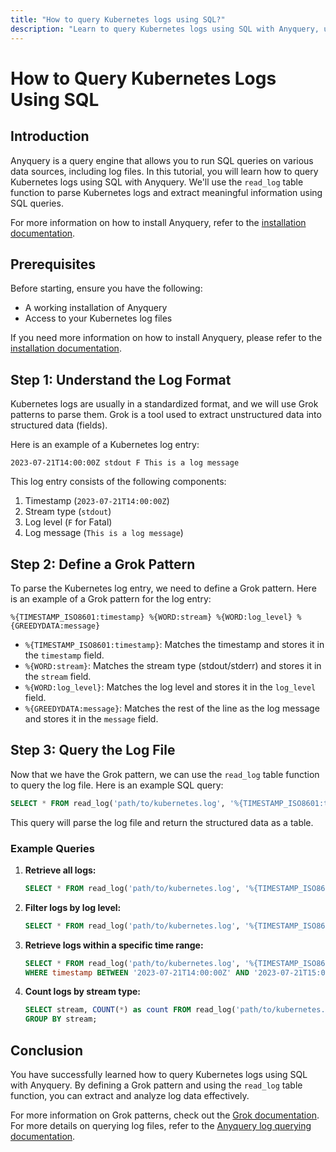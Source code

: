 ```yaml
---
title: "How to query Kubernetes logs using SQL?"
description: "Learn to query Kubernetes logs using SQL with Anyquery, utilizing Grok patterns and the `read_log` function for structured data extraction and effective log analysis."
---
```


# How to Query Kubernetes Logs Using SQL

## Introduction

Anyquery is a query engine that allows you to run SQL queries on various data sources, including log files. In this tutorial, you will learn how to query Kubernetes logs using SQL with Anyquery. We'll use the `read_log` table function to parse Kubernetes logs and extract meaningful information using SQL queries.

For more information on how to install Anyquery, refer to the [installation documentation](https://anyquery.dev/docs/#installation).

## Prerequisites

Before starting, ensure you have the following:

- A working installation of Anyquery
- Access to your Kubernetes log files

If you need more information on how to install Anyquery, please refer to the [installation documentation](https://anyquery.dev/docs/#installation).

## Step 1: Understand the Log Format

Kubernetes logs are usually in a standardized format, and we will use Grok patterns to parse them. Grok is a tool used to extract unstructured data into structured data (fields).

Here is an example of a Kubernetes log entry:

```
2023-07-21T14:00:00Z stdout F This is a log message
```

This log entry consists of the following components:
1. Timestamp (`2023-07-21T14:00:00Z`)
2. Stream type (`stdout`)
3. Log level (`F` for Fatal)
4. Log message (`This is a log message`)

## Step 2: Define a Grok Pattern

To parse the Kubernetes log entry, we need to define a Grok pattern. Here is an example of a Grok pattern for the log entry:

```
%{TIMESTAMP_ISO8601:timestamp} %{WORD:stream} %{WORD:log_level} %{GREEDYDATA:message}
```

- `%{TIMESTAMP_ISO8601:timestamp}`: Matches the timestamp and stores it in the `timestamp` field.
- `%{WORD:stream}`: Matches the stream type (stdout/stderr) and stores it in the `stream` field.
- `%{WORD:log_level}`: Matches the log level and stores it in the `log_level` field.
- `%{GREEDYDATA:message}`: Matches the rest of the line as the log message and stores it in the `message` field.

## Step 3: Query the Log File

Now that we have the Grok pattern, we can use the `read_log` table function to query the log file. Here is an example SQL query:

```sql
SELECT * FROM read_log('path/to/kubernetes.log', '%{TIMESTAMP_ISO8601:timestamp} %{WORD:stream} %{WORD:log_level} %{GREEDYDATA:message}');
```

This query will parse the log file and return the structured data as a table.

### Example Queries

1. **Retrieve all logs:**

   ```sql
   SELECT * FROM read_log('path/to/kubernetes.log', '%{TIMESTAMP_ISO8601:timestamp} %{WORD:stream} %{WORD:log_level} %{GREEDYDATA:message}');
   ```

2. **Filter logs by log level:**

   ```sql
   SELECT * FROM read_log('path/to/kubernetes.log', '%{TIMESTAMP_ISO8601:timestamp} %{WORD:stream} %{WORD:log_level} %{GREEDYDATA:message}') WHERE log_level = 'F';
   ```

3. **Retrieve logs within a specific time range:**

   ```sql
   SELECT * FROM read_log('path/to/kubernetes.log', '%{TIMESTAMP_ISO8601:timestamp} %{WORD:stream} %{WORD:log_level} %{GREEDYDATA:message}')
   WHERE timestamp BETWEEN '2023-07-21T14:00:00Z' AND '2023-07-21T15:00:00Z';
   ```

4. **Count logs by stream type:**

   ```sql
   SELECT stream, COUNT(*) as count FROM read_log('path/to/kubernetes.log', '%{TIMESTAMP_ISO8601:timestamp} %{WORD:stream} %{WORD:log_level} %{GREEDYDATA:message}')
   GROUP BY stream;
   ```

## Conclusion

You have successfully learned how to query Kubernetes logs using SQL with Anyquery. By defining a Grok pattern and using the `read_log` table function, you can extract and analyze log data effectively.

For more information on Grok patterns, check out the [Grok documentation](https://www.elastic.co/guide/en/logstash/current/plugins-filters-grok.html). For more details on querying log files, refer to the [Anyquery log querying documentation](https://anyquery.dev/docs/usage/querying-log).
